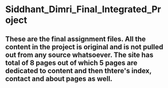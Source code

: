 # Siddhant_Dimri_Final_Integrated_Project

## These are the final assignment files. All the content in the project is original and is not pulled out from any source whatsoever. The site has total of 8 pages out of which 5 pages are dedicated to content and then thtere's index, contact and about pages as well.
